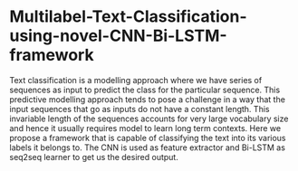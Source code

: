 # Multilabel-Text-Classification-using-novel-CNN-Bi-LSTM-framework
Text classification is a modelling approach where we have series of sequences as input to predict the class for the particular sequence. This predictive modelling approach tends to pose a challenge in a way that the input sequences that go as inputs do not have a constant length. This invariable length of the sequences accounts for very large vocabulary size and hence it usually requires model to learn long term contexts. Here we propose a framework that is capable of classifying the text into its various labels it belongs to. The CNN is used as feature extractor and Bi-LSTM as seq2seq learner to get us the desired output.
